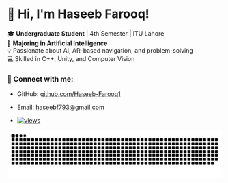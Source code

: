 # 👋 Hi, I'm Haseeb Farooq!

🎓 **Undergraduate Student** | 4th Semester | ITU Lahore  
🤖 **Majoring in Artificial Intelligence**  
💡 Passionate about AI, AR-based navigation, and problem-solving  
💻 Skilled in C++, Unity, and Computer Vision  

### 🔗 Connect with me:
- GitHub: [github.com/Haseeb-Farooq1](https://github.com/Haseeb-Farooq1)
- Email: haseebf793@gmail.com

- <a href="https://github.com/harismuneer"><img alt="views" title="Github views" src="https://komarev.com/ghpvc/?username=Haseeb-Farooq1&style=flat-square" width="125"/></a>

  <!-- Snake Animation -->
<div align="center">
  <picture>
  <source media="(prefers-color-scheme: dark)" srcset="https://raw.githubusercontent.com/roshaanmehar/roshaanmehar/output/github-snake-dark.svg" />
  <source media="(prefers-color-scheme: light)" srcset="https://raw.githubusercontent.com/roshaanmehar/roshaanmehar/output/github-snake.svg" />
  <img alt="github-snake" src="https://raw.githubusercontent.com/roshaanmehar/roshaanmehar/output/github-snake.svg" />
</picture>
</div>
